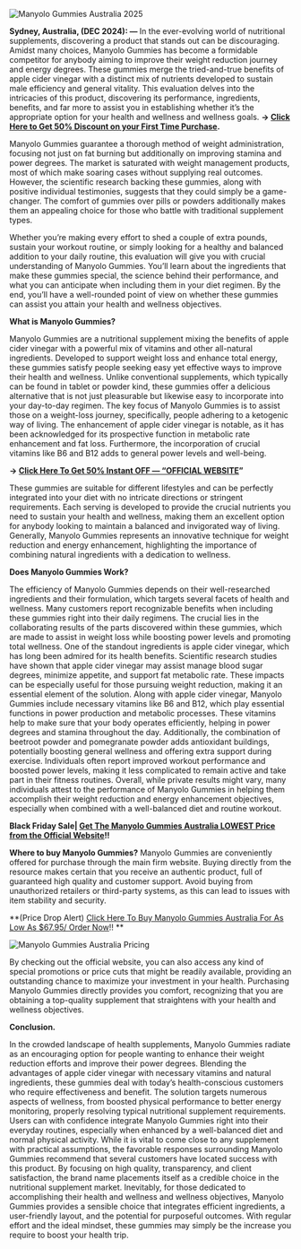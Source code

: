 
![Manyolo Gummies Australia 2025](https://github.com/user-attachments/assets/d88534b6-0722-49dc-abe5-e9362353610c)


**Sydney, Australia, (DEC 2024): —** In the ever-evolving world of nutritional supplements, discovering a product that stands out can be discouraging. Amidst many choices, Manyolo Gummies has become a formidable competitor for anybody aiming to improve their weight reduction journey and energy degrees. These gummies merge the tried-and-true benefits of apple cider vinegar with a distinct mix of nutrients developed to sustain male efficiency and general vitality. This evaluation delves into the intricacies of this product, discovering its performance, ingredients, benefits, and far more to assist you in establishing whether it’s the appropriate option for your health and wellness and wellness goals. **→ [Click Here to Get 50% Discount on your First Time Purchase](https://supplementcarts.com/manyolo-gummies-australia-official/).**

Manyolo Gummies guarantee a thorough method of weight administration, focusing not just on fat burning but additionally on improving stamina and power degrees. The market is saturated with weight management products, most of which make soaring cases without supplying real outcomes. However, the scientific research backing these gummies, along with positive individual testimonies, suggests that they could simply be a game-changer. The comfort of gummies over pills or powders additionally makes them an appealing choice for those who battle with traditional supplement types.

Whether you’re making every effort to shed a couple of extra pounds, sustain your workout routine, or simply looking for a healthy and balanced addition to your daily routine, this evaluation will give you with crucial understanding of Manyolo Gummies. You’ll learn about the ingredients that make these gummies special, the science behind their performance, and what you can anticipate when including them in your diet regimen. By the end, you’ll have a well-rounded point of view on whether these gummies can assist you attain your health and wellness objectives.


**What is Manyolo Gummies?**

Manyolo Gummies are a nutritional supplement mixing the benefits of apple cider vinegar with a powerful mix of vitamins and other all-natural ingredients. Developed to support weight loss and enhance total energy, these gummies satisfy people seeking easy yet effective ways to improve their health and wellness. Unlike conventional supplements, which typically can be found in tablet or powder kind, these gummies offer a delicious alternative that is not just pleasurable but likewise easy to incorporate into your day-to-day regimen.
The key focus of Manyolo Gummies is to assist those on a weight-loss journey, specifically, people adhering to a ketogenic way of living. The enhancement of apple cider vinegar is notable, as it has been acknowledged for its prospective function in metabolic rate enhancement and fat loss. Furthermore, the incorporation of crucial vitamins like B6 and B12 adds to general power levels and well-being.


**→ [Click Here To Get 50% Instant OFF — “OFFICIAL WEBSITE](https://supplementcarts.com/manyolo-gummies-australia-official/)”**


These gummies are suitable for different lifestyles and can be perfectly integrated into your diet with no intricate directions or stringent requirements. Each serving is developed to provide the crucial nutrients you need to sustain your health and wellness, making them an excellent option for anybody looking to maintain a balanced and invigorated way of living.
Generally, Manyolo Gummies represents an innovative technique for weight reduction and energy enhancement, highlighting the importance of combining natural ingredients with a dedication to wellness.


**Does Manyolo Gummies Work?**

The efficiency of Manyolo Gummies depends on their well-researched ingredients and their formulation, which targets several facets of health and wellness. Many customers report recognizable benefits when including these gummies right into their daily regimens. The crucial lies in the collaborating results of the parts discovered within these gummies, which are made to assist in weight loss while boosting power levels and promoting total wellness.
One of the standout ingredients is apple cider vinegar, which has long been admired for its health benefits. Scientific research studies have shown that apple cider vinegar may assist manage blood sugar degrees, minimize appetite, and support fat metabolic rate. These impacts can be especially useful for those pursuing weight reduction, making it an essential element of the solution.
Along with apple cider vinegar, Manyolo Gummies include necessary vitamins like B6 and B12, which play essential functions in power production and metabolic processes. These vitamins help to make sure that your body operates efficiently, helping in power degrees and stamina throughout the day.
Additionally, the combination of beetroot powder and pomegranate powder adds antioxidant buildings, potentially boosting general wellness and offering extra support during exercise. Individuals often report improved workout performance and boosted power levels, making it less complicated to remain active and take part in their fitness routines.
Overall, while private results might vary, many individuals attest to the performance of Manyolo Gummies in helping them accomplish their weight reduction and energy enhancement objectives, especially when combined with a well-balanced diet and routine workout.


**Black Friday Sale| [Get The Manyolo Gummies Australia LOWEST Price from the Official Website](https://supplementcarts.com/manyolo-gummies-australia-official/)!!**


**Where to buy Manyolo Gummies?**
Manyolo Gummies are conveniently offered for purchase through the main firm website. Buying directly from the resource makes certain that you receive an authentic product, full of guaranteed high quality and customer support. Avoid buying from unauthorized retailers or third-party systems, as this can lead to issues with item stability and security.


**(Price Drop Alert) [Click Here To Buy Manyolo Gummies Australia For As Low As $67.95/ Order Now](https://supplementcarts.com/manyolo-gummies-australia-official/)!! **



![Manyolo Gummies Australia Pricing](https://github.com/user-attachments/assets/0b0d61de-ed07-42a1-8846-2653de350e49)


By checking out the official website, you can also access any kind of special promotions or price cuts that might be readily available, providing an outstanding chance to maximize your investment in your health.
Purchasing Manyolo Gummies directly provides you comfort, recognizing that you are obtaining a top-quality supplement that straightens with your health and wellness objectives.


**Conclusion.**

In the crowded landscape of health supplements, Manyolo Gummies radiate as an encouraging option for people wanting to enhance their weight reduction efforts and improve their power degrees. Blending the advantages of apple cider vinegar with necessary vitamins and natural ingredients, these gummies deal with today’s health-conscious customers who require effectiveness and benefit.
The solution targets numerous aspects of wellness, from boosted physical performance to better energy monitoring, properly resolving typical nutritional supplement requirements. Users can with confidence integrate Manyolo Gummies right into their everyday routines, especially when enhanced by a well-balanced diet and normal physical activity.
While it is vital to come close to any supplement with practical assumptions, the favorable responses surrounding Manyolo Gummies recommend that several customers have located success with this product. By focusing on high quality, transparency, and client satisfaction, the brand name placements itself as a credible choice in the nutritional supplement market.
Inevitably, for those dedicated to accomplishing their health and wellness and wellness objectives, Manyolo Gummies provides a sensible choice that integrates efficient ingredients, a user-friendly layout, and the potential for purposeful outcomes. With regular effort and the ideal mindset, these gummies may simply be the increase you require to boost your health trip.
